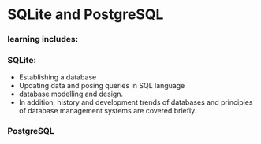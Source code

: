 
# SQLite and PostgreSQL


### learning includes: 
### SQLite: 
- Establishing a database
- Updating data and posing queries in SQL language
- database modelling and design. 
- In addition, history and development trends of databases and principles of database management systems are covered briefly.


### PostgreSQL
